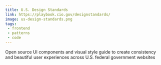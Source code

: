 ```yaml
---
title: U.S. Design Standards
link: https://playbook.cio.gov/designstandards/
image: us-design-standards.png
tags:
 - frontend
 - patterns
 - code
---
```


Open source UI components and visual style guide to create consistency and beautiful user experiences across U.S. federal government websites